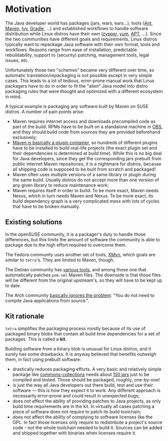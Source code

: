 # Motivation

The Java developer world has packages (jars, wars, ears...), tools ([Ant](https://ant.apache.org),
[Maven](https://maven.apache.org), [Ivy](https://ant.apache.org/ivy), [Gradle](https://www.gradle.org/), ...) and
established workflows to handle software distribution while Linux distros have their own ([zypper](https://en.opensuse.org/Portal:Zypper),
[yum](https://en.wikipedia.org/wiki/Yum_(software)), [APT](https://en.wikipedia.org/wiki/APT_(software)), ...). Since
the two communities have different goals and requirements, Linux distros typically want to repackage Java software with
their own format, tools and workflows. Reasons range from ease of installation, predictable rebuildability, support to
(security) patching, management tools, legal issues, etc.

Unfortunately those two "schemes" became very different over time, so automatic translation/repackaging is not possible
except in very simple cases. This leads to a lot of tedious, error-prone manual work that Linux packagers have to do in
order to fit the "alien" Java model into distro packaging rules that were thought and optimized with a different
ecosystem in mind.

A typical example is packaging any software built by Maven on SUSE distros. A number of pain points arise:

- Maven requires internet access and downloads precompiled code as part of the build. RPMs have to be built on a
  standalone machine in [OBS](https://en.opensuse.org/openSUSE:Build_Service), and they should build code from sources
  they are provided beforehand exclusively;
- [Maven is basically a plugin container](https://maven.apache.org/plugins/), so hundreds of different plugins have to
  be installed to build real-life projects (the exact plugin set and their dependencies is determined at build time).
  While this is no big deal for Java developers, since they get the corresponding jars prebuilt from public internet
  Maven repositories, it is a nightmare for distros, because all shipping code is supposed to be built from scratch and
  packaged!
- Maven often uses multiple versions of a same library or plugin during the same build. Usually distros do not accept
  more than one version of any given library to reduce maintenance work;
- Maven requires itself in order to build. To be more exact, Maven needs Nexus, which in turn needs Maven and Nexus. To
  be more exact, its build dependency graph is a very complicated mess with lots of cycles that have to be broken
  manually.

## Existing solutions

In the openSUSE community, it is a packager's duty to handle those differences, but this limits the amount of software
the community is able to package due to the high effort required to overcome them.

The Fedora community uses another set of tools, [XMvn](https://mizdebsk.fedorapeople.org/xmvn/site/), which goals are
similar to `tetra`'s. They are limited to Maven, though.

The Debian community has [various tools](https://wiki.debian.org/Java/Packaging), and among those one that automatically
patches `pom.xml` Maven files. The downside is that those files will be different from the original upstream's, so they
will have to be kept up to date.

The Arch community [basically ignores the problem](https://wiki.archlinux.org/index.php/Java_Package_Guidelines): "You
do not need to compile Java applications from source.".

## Kit rationale

`tetra` simplifies the packaging process mostly because of its use of packaged binary blobs that contain all build time
dependencies for a set of packages. This is called a **kit**.

Building software from a binary blob is unusual for Linux distros, and it surely has some drawbacks. It is anyway
believed that benefits outweigh them, in fact using prebuilt software:

- drastically reduces packaging efforts. A very basic and relatively simple package like [commons-collections](https://commons.apache.org/proper/commons-collections/)
  needs about [150 jars](https://build.opensuse.org/package/show/home:SilvioMoioli/myproject-kit) just to be compiled
  and tested. Those should be packaged, roughly, one-by-one!
- is just the way all Java developers out there build, test and use their software — this is how they expect it to work.
  Any different approach is necessarily error-prone and could result in unexpected bugs;
- does not affect the ability of providing patches to Java projects, as only build time requirements are in the kit. In
  virtually all cases patching a piece of software does not require to patch its build toolchain;
- does not affect the ability of complying to software licenses like the GPL. In fact those licenses only require to
  redistribute a project's source code - not the whole toolchain needed to build it. Sources can be added and shipped
  together with binaries when licenses require it.
